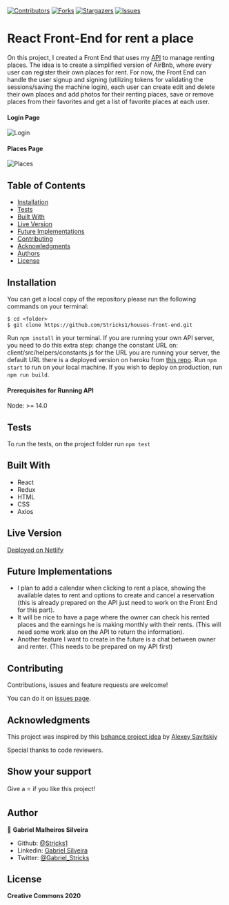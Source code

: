[![Contributors][contributors-shield]][contributors-url]
[![Forks][forks-shield]][forks-url]
[![Stargazers][stars-shield]][stars-url]
[![Issues][issues-shield]][issues-url]

# React Front-End for rent a place

On this project, I created a Front End that uses my [API](https://github.com/Stricks1/HousesApi) to manage renting places. The idea is to create a simplified version of AirBnb, where every user can register their own places for rent. For now, the Front End can handle the user signup and signing (utilizing tokens for validating the sessions/saving the machine login), each user can create edit and delete their own places and add photos for their renting places, save or remove places from their favorites and get a list of favorite places at each user.

#### Login Page
![Login](./loginSS.png)

#### Places Page
![Places](./placesSS.png)

## Table of Contents

- [Installation](#installation)
- [Tests](#tests)
- [Built With](#built-with)
- [Live Version](#live-version)
- [Future Implementations](#future-implementations)
- [Contributing](#contributing)
- [Acknowledgments](#acknowledgments)
- [Authors](#author)
- [License](#license)

## Installation

You can get a local copy of the repository please run the following commands on your terminal:

```
$ cd <folder>
$ git clone https://github.com/Stricks1/houses-front-end.git
```

Run `npm install` in your terminal. If you are running your own API server, you need to do this extra step: change the constant URL on: client/src/helpers/constants.js for the URL you are running your server, the default URL there is a deployed version on heroku from [this repo](https://github.com/Stricks1/HousesApi). Run `npm start` to run on your local machine. If you wish to deploy on production, run `npm run build`.

#### Prerequisites for Running API

Node: >= 14.0

## Tests

To run the tests, on the project folder run `npm test`


## Built With

- React
- Redux
- HTML
- CSS
- Axios

## Live Version

[Deployed on Netlify](https://gallant-ptolemy-3e1fa6.netlify.app/)

## Future Implementations

- I plan to add a calendar when clicking to rent a place, showing the available dates to rent and options to create and cancel a reservation (this is already prepared on the API just need to work on the Front End for this part).
- It will be nice to have a page where the owner can check his rented places and the earnings he is making monthly with their rents. (This will need some work also on the API to return the information).
- Another feature I want to create in the future is a chat between owner and renter. (This needs to be prepared on my API first)

## Contributing

Contributions, issues and feature requests are welcome!

You can do it on [issues page](issues/).

## Acknowledgments

This project was inspired by this [behance project idea](https://www.behance.net/gallery/37706679/Circle-(Landing-page-Dashboard-Mobile-App)) by [Alexey Savitskiy](https://www.behance.net/alexey_savitskiy)

Special thanks to code reviewers.

## Show your support

Give a ⭐️ if you like this project!

## Author

👤 **Gabriel Malheiros Silveira**

- Github: [@Stricks1](https://github.com/Stricks1)
- Linkedin: [Gabriel Silveira](https://linkedin.com/in/gabriel-malheiros-silveira/)
- Twitter: [@Gabriel_Stricks](https://twitter.com/Gabriel_Stricks)

## License

<strong>Creative Commons 2020</strong>

<!-- MARKDOWN LINKS & IMAGES -->

[contributors-shield]: https://img.shields.io/github/contributors/stricks1/houses-front-end.svg?style=flat-square
[contributors-url]: https://github.com/stricks1/houses-front-end/graphs/contributors
[forks-shield]: https://img.shields.io/github/forks/stricks1/houses-front-end.svg?style=flat-square
[forks-url]: https://github.com/stricks1/houses-front-end/network/members
[stars-shield]: https://img.shields.io/github/stars/stricks1/houses-front-end.svg?style=flat-square
[stars-url]: https://github.com/stricks1/houses-front-end/stargazers
[issues-shield]: https://img.shields.io/github/issues/stricks1/houses-front-end.svg?style=flat-square
[issues-url]: https://github.com/stricks1/houses-front-end/issues
